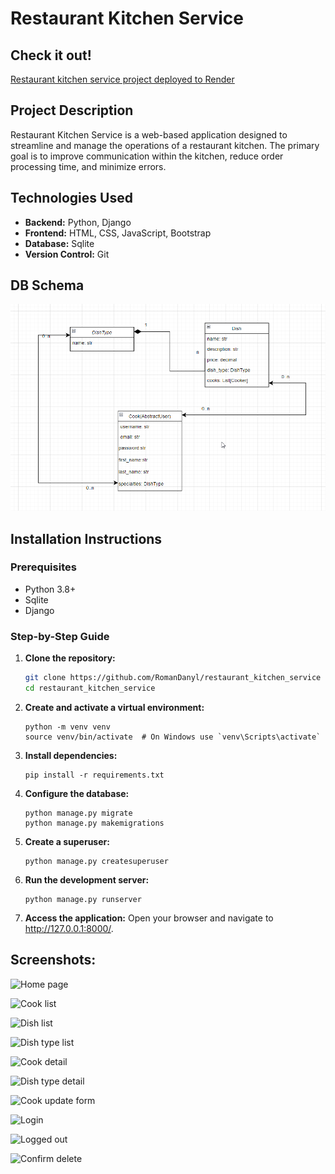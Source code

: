 # Restaurant Kitchen Service

## Check it out!

[Restaurant kitchen service project deployed to Render](#)

## Project Description

Restaurant Kitchen Service is a web-based application designed to streamline and manage the operations of a restaurant kitchen. The primary goal is to improve communication within the kitchen, reduce order processing time, and minimize errors.

## Technologies Used

- **Backend:** Python, Django
- **Frontend:** HTML, CSS, JavaScript, Bootstrap
- **Database:** Sqlite
- **Version Control:** Git

## DB Schema

![DB Schema](static/11.png)

## Installation Instructions

### Prerequisites

- Python 3.8+
- Sqlite
- Django

### Step-by-Step Guide

1. **Clone the repository:**
   ```bash
   git clone https://github.com/RomanDanyl/restaurant_kitchen_service
   cd restaurant_kitchen_service

2. **Create and activate a virtual environment:**
    ```
    python -m venv venv
    source venv/bin/activate  # On Windows use `venv\Scripts\activate`
    
3. **Install dependencies:**

    ```
    pip install -r requirements.txt
    
4. **Configure the database:**
    ```
    python manage.py migrate
    python manage.py makemigrations

5. **Create a superuser:**
    ```
    python manage.py createsuperuser

6. **Run the development server:**
    ```
    python manage.py runserver

7. **Access the application:**
Open your browser and navigate to http://127.0.0.1:8000/.

## Screenshots:
![Home page](static/screenshots/home_page.jpeg)

![Cook list](static/screenshots/Cook_list_page.jpeg)

![Dish list](static/screenshots/Dish_list_page.jpeg)

![Dish type list](static/screenshots/dish_type_list.jpeg)

![Cook detail](static/screenshots/cook_detail_page.jpeg)

![Dish type detail](static/screenshots/dish_type_detail_page.jpeg)

![Cook update form](static/screenshots/cook_update_form.jpeg)

![Login](static/screenshots/login.png)

![Logged out](static/screenshots/logged_out_page.jpeg)

![Confirm delete](static/screenshots/confirm_delete_page.jpeg)
